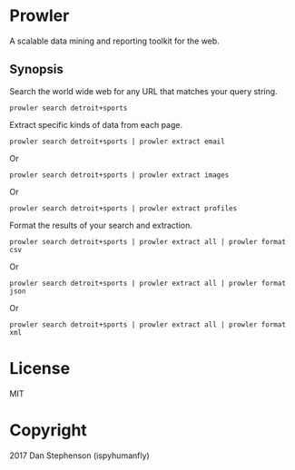# Prowler
A scalable data mining and reporting toolkit for the web.

## Synopsis
Search the world wide web for any URL that matches your query string.

    prowler search detroit+sports
    
Extract specific kinds of data from each page.

    prowler search detroit+sports | prowler extract email

Or

    prowler search detroit+sports | prowler extract images

Or

    prowler search detroit+sports | prowler extract profiles

Format the results of your search and extraction.

    prowler search detroit+sports | prowler extract all | prowler format csv

Or
    
    prowler search detroit+sports | prowler extract all | prowler format json

Or

    prowler search detroit+sports | prowler extract all | prowler format xml

# License
MIT
# Copyright
2017 Dan Stephenson (ispyhumanfly)

